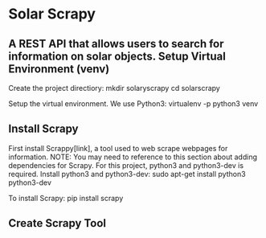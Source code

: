 Solar Scrapy
===============
A REST API that allows users to search for information on solar objects.
Setup Virtual Environment (venv)
----------------------------------
Create the project directiory:
mkdir solaryscrapy
cd solarscrapy

Setup the virtual environment. We use Python3:
virtualenv -p python3 venv


Install Scrapy
----------------
First install Scrappy[link], a tool used to web scrape webpages for
information.
NOTE: You may need to reference to this section about adding dependencies for
Scrapy. For this project, python3 and python3-dev is required.
Install python3 and python3-dev:
sudo apt-get install python3 python3-dev

To install Scrapy:
pip install scrapy

Create Scrapy Tool
-------------------

